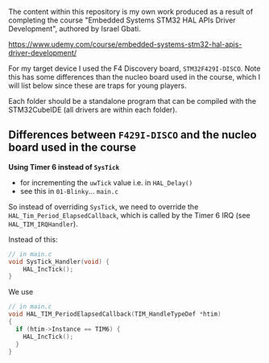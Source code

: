 The content within this repository is my own work produced as a result of completing the course "Embedded Systems STM32 HAL APIs Driver Development", authored by Israel Gbati.

https://www.udemy.com/course/embedded-systems-stm32-hal-apis-driver-development/

For my target device I used the F4 Discovery board, `STM32F429I-DISCO`. Note this has some differences than the nucleo board used in the course, which I will list below since these are traps for young players.

Each folder should be a standalone program that can be compiled with the STM32CubeIDE (all drivers are within each folder). 

## Differences between `F429I-DISCO` and the nucleo board used in the course

**Using Timer 6 instead of `SysTick`** 
- for incrementing the `uwTick` value i.e. in `HAL_Delay()`
- see this in `01-Blinky`... `main.c`

So instead of overriding `SysTick`, we need to override the `HAL_Tim_Period_ElapsedCallback`, which is called by the Timer 6 IRQ (see `HAL_TIM_IRQHandler`).

Instead of this:
```c
// in main.c
void SysTick_Handler(void) {
	HAL_IncTick();
}
```

We use 

```c
// in main.c
void HAL_TIM_PeriodElapsedCallback(TIM_HandleTypeDef *htim)
{
  if (htim->Instance == TIM6) {
    HAL_IncTick();
  }
}
```